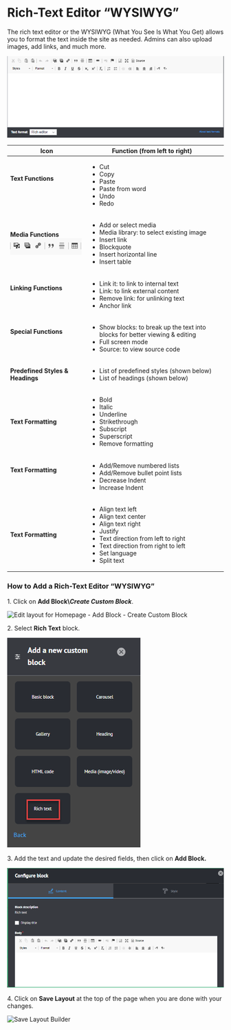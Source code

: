 # Rich-Text Editor “WYSIWYG”

The rich text editor or the WYSIWYG (What You See Is What You Get) allows you to format the text inside the site as needed. Admins can also upload images, add links, and much more.

![Rich-Text Editor](<../../../.gitbook/assets/Rich-Text Editor.png>)

<table><thead><tr><th>Icon</th><th>Function (from left to right)</th><th data-hidden></th></tr></thead><tbody><tr><td><p><strong>Text Functions</strong></p><p> <strong></strong> <img src="https://lh5.googleusercontent.com/vzqiwD3BKS9Bm5PQ15CuoPmbMibHLFQDyE97MCmWQaZePRsgt66X1jWFlUaHhXTnUvSKinO_0WfzD2hL-Rpo2onTNxFkMGh4kSPDdx1LSkT3TCMnFKrAUx20zRbVjTrM2fMCWW4r" alt=""></p></td><td><ul><li>Cut</li><li>Copy </li><li>Paste</li><li>Paste from word</li><li>Undo</li><li>Redo</li></ul><p></p></td><td></td></tr><tr><td><strong>Media Functions</strong><img src="../../../.gitbook/assets/image (49).png" alt=""></td><td><ul><li>Add or select media</li><li>Media library: to select existing image</li><li>Insert link</li><li> Blockquote</li><li> Insert horizontal line</li><li> Insert table</li></ul></td><td></td></tr><tr><td><p><strong>Linking Functions</strong></p><p><strong></strong><img src="https://lh3.googleusercontent.com/ngHdN4QWDO4CyycZ32D5lmd7wYbeis_oiMq8vs9eAyPXF6K6jottuPW91UTdqxmLUuySDozvU-JZLeykGA_fqXuACxUF5cJgnl8MeNGMc07C-DstsLkcDr2vNmmohZag-LuU_XLv" alt=""></p></td><td><ul><li>Link it: to link to internal text</li><li>Link: to link external content</li><li>Remove link: for unlinking text</li><li>Anchor link</li></ul></td><td></td></tr><tr><td><p><strong>Special Functions</strong></p><p> <strong></strong> <img src="https://lh5.googleusercontent.com/yYgttwqdBuwgaTZ6el23llTSfzpTPnM1d0XADv7TwHrwFRKyuukdhPgm_xjC4TL6ZiXZXKSTodTVoHwuD6Es9YaGENjogt2cYq_-zi-lPxdsUN0yDEYAYSRMkK-jA4ymgKVKNQn2" alt=""></p></td><td><ul><li>Show blocks: to break up the text into blocks for better viewing &#x26; editing </li><li>Full screen mode</li><li>Source: to view source code</li></ul></td><td></td></tr><tr><td><strong>Predefined Styles &#x26; Headings</strong> <img src="https://lh3.googleusercontent.com/cRj9kR727Rt7rsTXrIH6uhfHQwvPPqwd6AtMynmic2KptxmJszdgQKtwtYZQ-s7BJbtVjeQYIuOZZ6WpvorhmpuMfafpd5mYlunIp6lxheZ4if67GG1J8RbOAo2JK8ESw2l90K47" alt=""></td><td><ul><li>List of predefined styles (shown below)</li><li>List of headings (shown below)</li></ul><p></p></td><td></td></tr><tr><td><strong>Text Formatting</strong> <img src="https://lh3.googleusercontent.com/EfRCJJdcwtCOECGSB-fOLTAtv9xImmTRfocab4NOVRYcV9XjzPxXFe5TiaC_oS2OJdi1yaulIY8tEY7x27uLDf-xasOX7ao0l6SMK0kXUzasJuONLzaLFwe8XKVjdZimD1Xm1zEE" alt=""></td><td><ul><li>Bold</li><li>Italic </li><li>Underline </li><li>Strikethrough </li><li>Subscript </li><li>Superscript </li><li>Remove formatting</li></ul></td><td></td></tr><tr><td><p><strong>Text Formatting</strong></p><p> <strong></strong> <img src="https://lh6.googleusercontent.com/7E6209SLoQLOcpmbl3guIrpqGLcfwg1ISqto2598qucSuxjeILwzahNjvznTKYMI4PhJNAYvX98_uWUFxi0XQJ7oc1RdXp8FHbaRHvomUS5zHWzS8z3g2o-JSjRTynBIaCt4Cn7o" alt=""></p></td><td><ul><li>Add/Remove numbered lists</li><li>Add/Remove bullet point lists</li><li>Decrease Indent </li><li>Increase Indent</li></ul></td><td></td></tr><tr><td><strong>Text Formatting</strong> <img src="https://lh6.googleusercontent.com/KB6WPlSlsYUmoZMCfQ_Ps7IbEHWcbc2zKMfUpj3tH2GpgtVLT3mfWmraZJwingC2O3IMiLCxbvTrXwLiKsDEX00GrL24mlRuiuJgaa1ec0kiLV750Pxhhy4Mt3YB4ALu_-P9Mw2z" alt=""></td><td><ul><li>Align text left </li><li>Align text center </li><li>Align text right </li><li>Justify </li><li>Text direction from left to right</li><li>Text direction from right to left</li><li>Set language </li><li>Split text</li></ul></td><td></td></tr></tbody></table>



### **How to Add a  Rich-Text Editor “WYSIWYG”**

1\. Click on **Add Block\\**_**Create Custom Block**_.

![Edit layout for Homepage - Add Block - Create Custom Block](<../../../.gitbook/assets/Edit layout for Homepage \_ Add Block - Create Custom Block (1).png>)

2\. Select **Rich Text** block.

![Add a New Custom Block - Rich Text](<../../../.gitbook/assets/image (47).png>)

3\. Add the text and update the desired fields, then click on **Add Block.**

![Rich Text Configure Block](<../../../.gitbook/assets/image (56).png>)

4\. Click on **Save Layout** at the top of the page when you are done with your changes.

![Save Layout Builder](<../../../.gitbook/assets/Edit layout for Homepage \_ Save Layout.png>)
